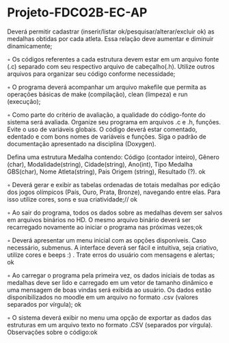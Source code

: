 # Projeto-FDCO2B-EC-AP


Deverá permitir cadastrar
(inserir/listar ok/pesquisar/alterar/excluir ok) as medalhas obtidas por cada atleta. Essa relação
deve aumentar e diminuir dinamicamente;


◦ Os códigos referentes a cada estrutura devem estar em um arquivo fonte (.c) separado
com seu respectivo arquivo de cabeçalho(.h). Utilize outros arquivos para organizar seu
código conforme necessidade;

◦ O programa deverá acompanhar um arquivo makefile que permita as operações básicas
de make (compilação), clean (limpeza) e run (execução);

◦ Como parte do critério de avaliação, a qualidade do código-fonte do sistema será
avaliada. Organize seu programa em arquivos .c e .h, funções. Evite o uso de variáveis
globais. O código deverá estar comentado, edentado e com bons nomes de variáveis e
funções. Siga o padrão de documentação apresentado na disciplina (Doxygen).







Defina uma estrutura Medalha contendo: Código (contador inteiro), Gênero (char),
Modalidade(string), Cidade(string), Ano(int), Tipo Medalha GBS(char), Nome
Atleta(string), Pais Origem (string), Resultado (?). ok


◦ Deverá gerar e exibir as tabelas ordenadas de totais medalhas por edição dos jogos
olímpicos (País, Ouro, Prata, Bronze), navegando entre elas. Para isso utilize cores,
sons e sua criatividade;// ok

◦ Ao sair do programa, todos os dados sobre as medalhas devem ser salvos em arquivos
binários no HD. O mesmo arquivo binário deverá ser recarregado novamente ao iniciar o
programa nas próximas vezes;ok

◦ Deverá apresentar um menu inicial com as opções disponíveis. Caso necessário,
submenus. A interface deverá ser fácil e intuitiva, seja criativo, utilize cores e beeps :) .
Trate erros do usuário com mensagens e alertas; ok

◦ Ao carregar o programa pela primeira vez, os dados iniciais de todas as medalhas deve
ser lido e carregado em um vetor de tamanho dinâmico e uma mensagem de boas
vindas será exibida ao usuário. Os dados estão disponibilizados no moodle em um
arquivo no formato .csv (valores separados por vírgula); ok

◦ O sistema deverá exibir no menu uma opção de exportar as dados das estruturas em
um arquivo texto no formato .CSV (separados por vírgula).
Observações sobre o código:ok